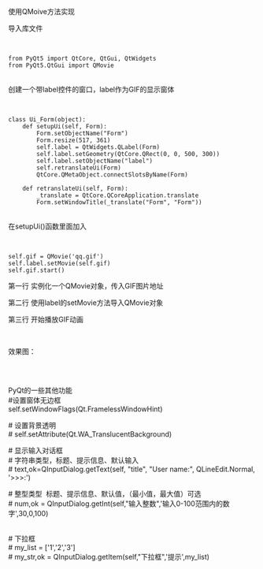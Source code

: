 <p>使用QMoive方法实现</p>

<p>导入库文件</p>

<p> </p>

<pre class="has">
<code class="language-python">from PyQt5 import QtCore, QtGui, QtWidgets
from PyQt5.QtGui import QMovie</code></pre>

<p><br />
创建一个带label控件的窗口，label作为GIF的显示窗体</p>

<p> </p>

<pre class="has">
<code class="language-python">class Ui_Form(object):
    def setupUi(self, Form):
        Form.setObjectName("Form")
        Form.resize(517, 361)
        self.label = QtWidgets.QLabel(Form)
        self.label.setGeometry(QtCore.QRect(0, 0, 500, 300))
        self.label.setObjectName("label")
        self.retranslateUi(Form)
        QtCore.QMetaObject.connectSlotsByName(Form)

    def retranslateUi(self, Form):
        _translate = QtCore.QCoreApplication.translate
        Form.setWindowTitle(_translate("Form", "Form"))</code></pre>

<p><br />
在setupUi()函数里面加入</p>

<p> </p>

<pre class="has">
<code class="language-python">self.gif = QMovie('qq.gif')
self.label.setMovie(self.gif)
self.gif.start()</code></pre>

<p>第一行 实例化一个QMovie对象，传入GIF图片地址</p>

<p>第二行 使用label的setMovie方法导入QMovie对象</p>

<p>第三行 开始播放GIF动画</p>

<p> </p>

<p>效果图：</p>

<p><img alt="" class="has" src="https://img-blog.csdn.net/20180303221947962?watermark/2/text/aHR0cDovL2Jsb2cuY3Nkbi5uZXQvRmFuTUxlaQ==/font/5a6L5L2T/fontsize/400/fill/I0JBQkFCMA==/dissolve/70/gravity/Center" /></p>

<p> </p>

<p>PyQt的一些其他功能<br />
#设置窗体无边框<br />
self.setWindowFlags(Qt.FramelessWindowHint)</p>

<p># 设置背景透明<br />
# self.setAttribute(Qt.WA_TranslucentBackground)</p>

<p># 显示输入对话框<br />
# 字符串类型，标题、提示信息、默认输入<br />
# text,ok=QInputDialog.getText(self, "title", "User name:", QLineEdit.Normal, '&gt;&gt;&gt;:')</p>

<p># 整型类型  标题、提示信息、默认值，（最小值，最大值）可选<br />
# num,ok = QInputDialog.getInt(self,"输入整数",'输入0-100范围内的数字',30,0,100)</p>

<p><br />
# 下拉框<br />
# my_list = ['1','2','3']<br />
# my_str,ok = QInputDialog.getItem(self,"下拉框",'提示',my_list)<br />
 </p>
